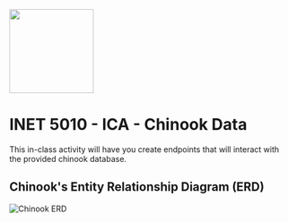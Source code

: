 <img width="150px" src="https://w0244079.github.io/nscc/nscc-jpeg.jpg" >

# INET 5010 - ICA - Chinook Data
This in-class activity will have you create endpoints that will interact with the provided chinook database.

## Chinook's Entity Relationship Diagram (ERD)
![Chinook ERD](https://www.sqlitetutorial.net/wp-content/uploads/2015/11/sqlite-sample-database-color.jpg)
